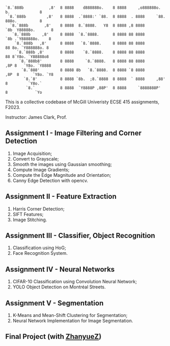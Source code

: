 ```
                                                                                          
`8.`888b           ,8'  8 8888    d888888o.    8 8888     ,o888888o.     b.             8 
 `8.`888b         ,8'   8 8888  .`8888:' `88.  8 8888  . 8888     `88.   888o.          8 
  `8.`888b       ,8'    8 8888  8.`8888.   Y8  8 8888 ,8 8888       `8b  Y88888o.       8 
   `8.`888b     ,8'     8 8888  `8.`8888.      8 8888 88 8888        `8b .`Y888888o.    8 
    `8.`888b   ,8'      8 8888   `8.`8888.     8 8888 88 8888         88 8o. `Y888888o. 8 
     `8.`888b ,8'       8 8888    `8.`8888.    8 8888 88 8888         88 8`Y8o. `Y88888o8 
      `8.`888b8'        8 8888     `8.`8888.   8 8888 88 8888        ,8P 8   `Y8o. `Y8888 
       `8.`888'         8 8888 8b   `8.`8888.  8 8888 `8 8888       ,8P  8      `Y8o. `Y8 
        `8.`8'          8 8888 `8b.  ;8.`8888  8 8888  ` 8888     ,88'   8         `Y8o.` 
         `8.`           8 8888  `Y8888P ,88P'  8 8888     `8888888P'     8            `Yo 
```
This is a collective codebase of McGill Univeristy ECSE 415 assignments, F2023.

Instructor: James Clark, Prof.

## Assignment I - Image Filtering and Corner Detection
1. Image Acquisition;
2. Convert to Grayscale;
3. Smooth the images using Gaussian smoothing;
4. Compute Image Gradients;
5. Compute the Edge Magnitude and Orientation;
6. Canny Edge Detection with opencv.

## Assignment II - Feature Extraction
1. Harris Corner Detection;
2. SIFT Features;
3. Image Stitching.

## Assignment III - Classifier, Object Recognition
1. Classification using HoG;
2. Face Recognition System.

## Assignment IV - Neural Networks
1. CIFAR-10 Classification using Convolution Neural Network;
2. YOLO Object Detection on Montréal Streets.

## Assignment V - Segmentation
1. K-Means and Mean-Shift Clustering for Segmentation;
2. Neural Network Implementation for Image Segmentation.

## Final Project (with [ZhanyueZ](https://github.com/ZhanyueZ))
